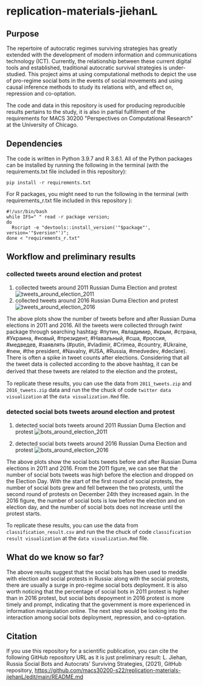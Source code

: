 # replication-materials-jiehanL
## Purpose
The repertoire of autocratic regimes surviving strategies has greatly extended with the development of modern information and communications technology (ICT). Currently, the relationship between these current digital tools and established, traditional autocratic survival strategies is under-studied. This project aims at using computational methods to depict the use of pro-regime social bots in the events of social movements and using causal inference methods to study its relations with, and effect on, repression and co-optation. 

The code and data in this repository is used for producing reproducible results pertains to the study, it is also in partial fulfillment of the requirements for MACS 30200 "Perspectives on Computational Research" at the University of Chicago.

## Dependencies
The code is written in Python 3.9.7 and R 3.6.1. All of the Python packages can be installed by running the following in the terminal (with the requirements.txt file included in this repository):

```
pip install -r requirements.txt
```
For R packages, you might need to run the following in the terminal (with requirements_r.txt file included in this repository ):
```
#!/usr/bin/bash
while IFS=" " read -r package version; 
do 
  Rscript -e "devtools::install_version('"$package"', version='"$version"')"; 
done < "requirements_r.txt"
```

## Workflow and preliminary results

### collected tweets around election and protest 
1. collected tweets around 2011 Russian Duma Election and protest
![tweets_around_election_2011](https://user-images.githubusercontent.com/65253017/165016966-800b721c-e3e3-431e-8fb1-a439d4629026.png)
2. collected tweets around 2016 Russian Duma Election and protest
![tweets_around_election_2016](https://user-images.githubusercontent.com/65253017/165016970-26b68e88-3f59-4472-82b1-0b02db94b18d.png)

The above plots show the number of tweets before and after Russian Duma elections in 2011 and 2016. All the tweets were collected through *twint* package through searching hashtag:
#путин, #владимир, #крым, #стpaна, #Украина, #новый, #президент, #Навальный, #сша, #россия, #медведев, #заявлять
(#putin, #vladimir, #Crimea, #country, #Ukraine, #new, #the president, #Navalny, #USA, #Russia, #medvedev, #declare). 
There is often a spike in tweet counts after elections. Considering that all the tweet data is collected according to the above hashtag, it can be derived that these tweets are related to the election and the protest。

To replicate these results, you can use the data from  ```2011_tweets.zip``` and ```2016_tweets.zip``` data and run the the chuck of code ```twitter data visualization``` at the ```data visualization.Rmd``` file. 

### detected social bots tweets around election and protest 
1. detected social bots tweets around 2011 Russian Duma Election and protest
![bots_around_election_2011](https://user-images.githubusercontent.com/65253017/165017137-72dc3c73-5033-49ca-84b6-80938350263f.png)

2. detected social bots tweets around 2016 Russian Duma Election and protest
![bots_around_election_2016](https://user-images.githubusercontent.com/65253017/165017168-c15e37c8-44b0-41b4-9098-45e3b14e277e.png)

The above plots show the social bots tweets before and after Russian Duma elections in 2011 and 2016. 
From the 2011 figure, we can see that the number of social bots tweets was high before the election and dropped on the Election Day. With the start of the first round of social protests, the number of social bots grew and fell between the two protests, until the second round of protests on December 24th they increased again. 
In the 2016 figure, the number of social bots is low before the election and on election day, and the number of social bots does not increase until the protest starts. 

To replicate these results, you can use the data from  ```classification_result.csv``` and run the the chuck of code ```classification result visualization``` at the ```data visualization.Rmd``` file. 

## What do we know so far? 
The above results suggest that the social bots has been used to meddle with election and social protests in Russia: along with the social protests, there are usually a surge in pro-regime social bots deployment. It is also worth noticing that the percentage of social bots in 2011 protest is higher than in 2016 protest, but social bots depoyment in 2016 protest is more timely and prompt, indicating that the government is more experienced in information manipulation online. The next step would be looking into the interaction among social bots deployment, repression, and co-optation. 

## Citation
If you use this repository for a scientific publication, you can cite the following GitHub repository URL as it is just preliminary result:
L. Jiehan, Russia Social Bots and Autocrats' Surviving Strategies, (2021), GitHub repository, https://github.com/macs30200-s22/replication-materials-jiehanL/edit/main/README.md
